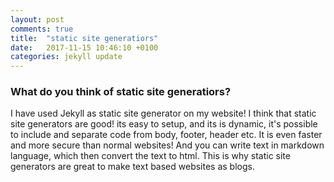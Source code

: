 ```yaml
---
layout: post
comments: true
title:  "static site generatiors"
date:   2017-11-15 10:46:10 +0100
categories: jekyll update
---
```


### What do you think of static site generatiors?

I have used Jekyll as static site generator on my website! I think that static site generators are good! its easy to setup, and its is dynamic, it's possible to include and separate code from body, footer, header etc. It is even faster and more secure than normal websites! And you can write text in markdown language, which then convert the text to html. This is why static site generators are great to make text based websites as blogs. 